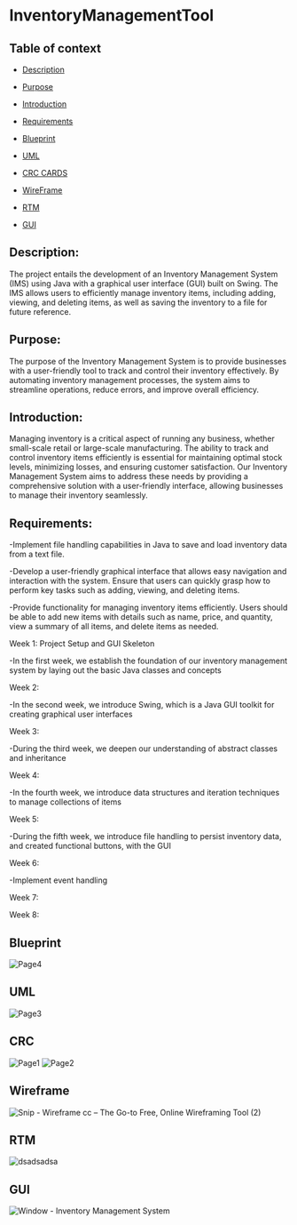# InventoryManagementTool

## Table of context

* [Description](https://github.com/Brrianlle/InventoryManagement/edit/main/README.md#description)

* [Purpose](https://github.com/Brrianlle/InventoryManagement/edit/main/README.md#purpose)

* [Introduction](https://github.com/Brrianlle/InventoryManagement/edit/main/README.md#introduction)

* [Requirements](https://github.com/Brrianlle/InventoryManagement/edit/main/README.md#requirements)

* [Blueprint](https://github.com/Brrianlle/InventoryManagement/edit/main/README.md#blueprint)

* [UML](https://github.com/Brrianlle/InventoryManagement/edit/main/README.md#uml)

* [CRC CARDS](https://github.com/Brrianlle/InventoryManagement/edit/main/README.md#crc)

* [WireFrame](https://github.com/Brrianlle/InventoryManagement/edit/main/README.md#wireframe)

* [RTM](https://github.com/Brrianlle/InventoryManagement/edit/main/README.md#wireframe)

* [GUI](https://github.com/Brrianlle/InventoryManagement/edit/main/README.md#wireframe)


## Description:

The project entails the development of an Inventory Management System (IMS) using Java with a graphical user interface (GUI) built on Swing. The IMS allows users to efficiently manage inventory items, including adding, viewing, and deleting items, as well as saving the inventory to a file for future reference.

## Purpose:

The purpose of the Inventory Management System is to provide businesses with a user-friendly tool to track and control their inventory effectively. By automating inventory management processes, the system aims to streamline operations, reduce errors, and improve overall efficiency.

## Introduction:

Managing inventory is a critical aspect of running any business, whether small-scale retail or large-scale manufacturing. The ability to track and control inventory items efficiently is essential for maintaining optimal stock levels, minimizing losses, and ensuring customer satisfaction. Our Inventory Management System aims to address these needs by providing a comprehensive solution with a user-friendly interface, allowing businesses to manage their inventory seamlessly.

## Requirements:

-Implement file handling capabilities in Java to save and load inventory data from a text file.

-Develop a user-friendly graphical interface that allows easy navigation and interaction with the system. Ensure that users can quickly grasp how to perform key tasks such as adding, viewing, and deleting items.

-Provide functionality for managing inventory items efficiently. Users should be able to add new items with details such as name, price, and quantity, view a summary of all items, and delete items as needed.

Week 1: Project Setup and GUI Skeleton

-In the first week, we establish the foundation of our inventory management system by laying out the basic Java classes and concepts

Week 2:

-In the second week, we introduce Swing, which is a Java GUI toolkit for creating graphical user interfaces

Week 3:

-During the third week, we deepen our understanding of abstract classes and inheritance

Week 4:

-In the fourth week, we introduce data structures and iteration techniques to manage collections of items

Week 5:

-During the fifth week, we introduce file handling to persist inventory data, and created functional buttons, with the GUI

Week 6:

-Implement event handling

Week 7:

Week 8:

## Blueprint
![Page4](https://github.com/Brrianlle/8-Week-191/assets/164386551/50ad4c4e-6266-4c11-a832-5f57512f52f4)

## UML
![Page3](https://github.com/Brrianlle/8-Week-191/assets/164386551/997f86e6-c9a0-4221-b654-fdb95971a3a3)

## CRC
![Page1](https://github.com/Brrianlle/8-Week-191/assets/164386551/796ed428-529a-42dd-b1d2-4e92eaa9b71b)
![Page2](https://github.com/Brrianlle/8-Week-191/assets/164386551/90be685e-2041-441b-aac7-b5e4c2430f13)

## Wireframe
![Snip - Wireframe cc – The Go-to Free, Online Wireframing Tool (2)](https://github.com/Brrianlle/InventoryManagement/assets/164386551/48e9b2bc-985f-489e-bb93-07a4b4395c94)

## RTM
![dsadsadsa](https://github.com/Brrianlle/InventoryManagement/assets/164386551/2b1b9558-9352-474f-852d-41abd55cafe8)

## GUI
![Window - Inventory Management System](https://github.com/Brrianlle/InventoryManagement/assets/164386551/5dd548b8-b6b4-402b-a404-8fedb35fc704)
